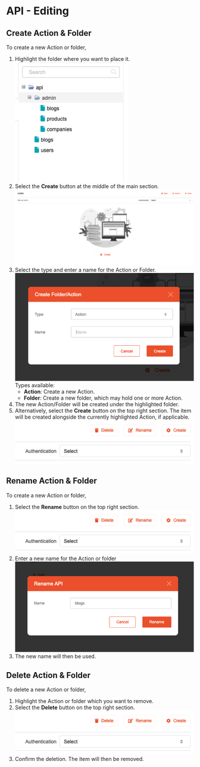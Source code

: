 # API - Editing

## Create Action & Folder

To create a new Action or folder,

1. Highlight the folder where you want to place it.
   ![](./Editing-list.png)
2. Select the **Create** button at the middle of the main section.
   ![](./Editing-create-large.png)
3. Select the type and enter a name for the Action or Folder.
   ![](./Editing-create-popup.png)
   Types available:
    * **Action**: Create a new Action.
    * **Folder**: Create a new folder, which may hold one or more Action.
4. The new Action/Folder will be created under the highlighted folder.
5. Alternatively, select the **Create** button on the top right section. The item will be created alongside the currently highlighted Action, if applicable.
   ![](./Editing-panel.png)

## Rename Action & Folder

To create a new Action or folder,

1. Select the **Rename** button on the top right section.
   ![](./Editing-panel.png)
2. Enter a new name for the Action or folder
   ![](./Editing-rename-popup.png)
3. The new name will then be used.

## Delete Action & Folder

To delete a new Action or folder,

1. Highlight the Action or folder which you want to remove.
2. Select the **Delete** button on the top right section.
   ![](./Editing-panel.png)
3. Confirm the deletion. The item will then be removed.
